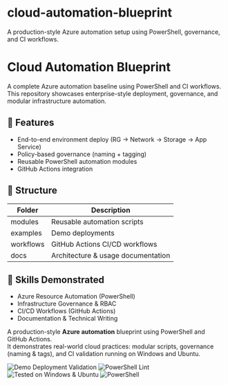 # cloud-automation-blueprint
A production-style Azure automation setup using PowerShell, governance, and CI workflows.


# Cloud Automation Blueprint

A complete Azure automation baseline using PowerShell and CI workflows.  
This repository showcases enterprise-style deployment, governance, and modular infrastructure automation.

## 🚀 Features
- End-to-end environment deploy (RG → Network → Storage → App Service)
- Policy-based governance (naming + tagging)
- Reusable PowerShell automation modules
- GitHub Actions integration

## 📁 Structure
| Folder | Description |
|---------|-------------|
| modules | Reusable automation scripts |
| examples | Demo deployments |
| workflows | GitHub Actions CI/CD workflows |
| docs | Architecture & usage documentation |

## 🧠 Skills Demonstrated
- Azure Resource Automation (PowerShell)
- Infrastructure Governance & RBAC
- CI/CD Workflows (GitHub Actions)
- Documentation & Technical Writing


A production-style **Azure automation** blueprint using PowerShell and GitHub Actions.  
It demonstrates real-world cloud practices: modular scripts, governance (naming & tags), and CI validation running on Windows and Ubuntu.


![Demo Deployment Validation](https://github.com/unfencedentity/cloud-automation-blueprint/actions/workflows/deploy-demo.yml/badge.svg)
![PowerShell Lint](https://github.com/unfencedentity/cloud-automation-blueprint/actions/workflows/lint.yml/badge.svg)
![Tested on Windows & Ubuntu](https://img.shields.io/badge/tested-Windows%20%7C%20Ubuntu-informational)
![PowerShell](https://img.shields.io/badge/PowerShell-Automation-blue)
